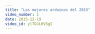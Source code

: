 ```yaml
---
title: "Los mejores arduinos del 2015"
video_number: 1
date: 2015-12-19
video_id: ylTOJLHV5gI
---
```

